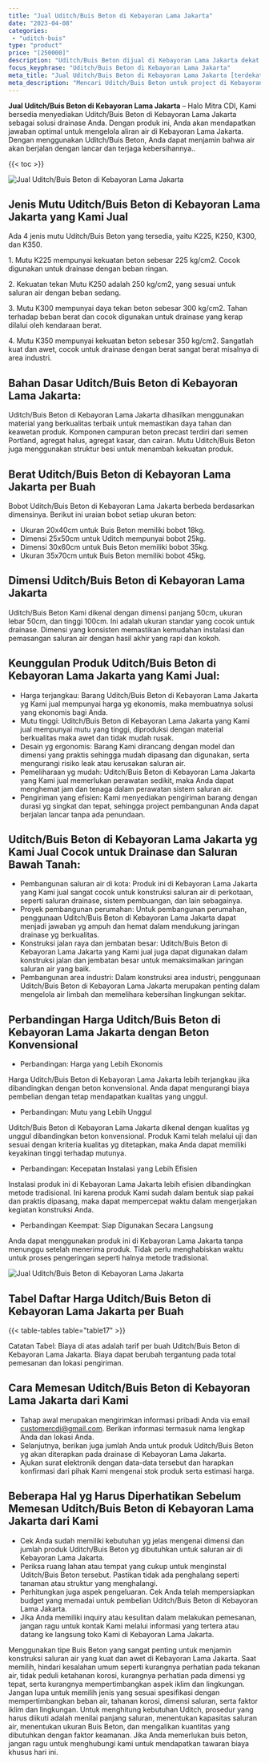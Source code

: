 ```yaml
---
title: "Jual Uditch/Buis Beton di Kebayoran Lama Jakarta"
date: "2023-04-08"
categories:
 - "uditch-buis"
type: "product"
price: "[250000]"
description: "Uditch/Buis Beton dijual di Kebayoran Lama Jakarta dekat. Uditch/Buis Beton ini umumnya dipakai dalam proyek konstruksi sebagai saluran pembuangan yang kuat dan awet. Silakan kontak kami untuk informasi lebih lanjut."
focus_keyphrase: "Uditch/Buis Beton di Kebayoran Lama Jakarta"
meta_title: "Jual Uditch/Buis Beton di Kebayoran Lama Jakarta [terdekat] - CDI"
meta_description: "Mencari Uditch/Buis Beton untuk project di Kebayoran Lama Jakarta? Kami menawarkan Uditch/Buis Beton yang berkualitas untuk konstruksi saluran pembuangan. Dapatkan penawaran termurah sekarang."
---
```


**Jual Uditch/Buis Beton di Kebayoran Lama Jakarta** – Halo Mitra CDI, Kami bersedia menyediakan Uditch/Buis Beton di Kebayoran Lama Jakarta sebagai solusi drainase Anda. Dengan produk ini, Anda akan mendapatkan jawaban optimal untuk mengelola aliran air di Kebayoran Lama Jakarta. Dengan menggunakan Uditch/Buis Beton, Anda dapat menjamin bahwa air akan berjalan dengan lancar dan terjaga kebersihannya..

{{< toc >}}

![Jual Uditch/Buis Beton di Kebayoran Lama Jakarta](/images/uditch-buis/uditch-beton-15.jpg)

## Jenis Mutu Uditch/Buis Beton di Kebayoran Lama Jakarta yang Kami Jual

Ada 4 jenis mutu Uditch/Buis Beton yang tersedia, yaitu K225, K250, K300, dan K350.

1\. Mutu K225 mempunyai kekuatan beton sebesar 225 kg/cm2. Cocok digunakan untuk drainase dengan beban ringan.

2\. Kekuatan tekan Mutu K250 adalah 250 kg/cm2, yang sesuai untuk saluran air dengan beban sedang.

3\. Mutu K300 mempunyai daya tekan beton sebesar 300 kg/cm2. Tahan terhadap beban berat dan cocok digunakan untuk drainase yang kerap dilalui oleh kendaraan berat.

4\. Mutu K350 mempunyai kekuatan beton sebesar 350 kg/cm2. Sangatlah kuat dan awet, cocok untuk drainase dengan berat sangat berat misalnya di area industri.

## Bahan Dasar Uditch/Buis Beton di Kebayoran Lama Jakarta:

Uditch/Buis Beton di Kebayoran Lama Jakarta dihasilkan menggunakan material yang berkualitas terbaik untuk memastikan daya tahan dan keawetan produk. Komponen campuran beton precast terdiri dari semen Portland, agregat halus, agregat kasar, dan cairan. Mutu Uditch/Buis Beton juga menggunakan struktur besi untuk menambah kekuatan produk.

## Berat Uditch/Buis Beton di Kebayoran Lama Jakarta per Buah

Bobot Uditch/Buis Beton di Kebayoran Lama Jakarta berbeda berdasarkan dimensinya. Berikut ini uraian bobot setiap ukuran beton:

*   Ukuran 20x40cm untuk Buis Beton memiliki bobot 18kg.
*   Dimensi 25x50cm untuk Uditch mempunyai bobot 25kg.
*   Dimensi 30x60cm untuk Buis Beton memiliki bobot 35kg.
*   Ukuran 35x70cm untuk Buis Beton memiliki bobot 45kg.

## Dimensi Uditch/Buis Beton di Kebayoran Lama Jakarta

Uditch/Buis Beton Kami dikenal dengan dimensi panjang 50cm, ukuran lebar 50cm, dan tinggi 100cm. Ini adalah ukuran standar yang cocok untuk drainase. Dimensi yang konsisten memastikan kemudahan instalasi dan pemasangan saluran air dengan hasil akhir yang rapi dan kokoh.

## Keunggulan Produk Uditch/Buis Beton di Kebayoran Lama Jakarta yang Kami Jual:

*   Harga terjangkau: Barang Uditch/Buis Beton di Kebayoran Lama Jakarta yg Kami jual mempunyai harga yg ekonomis, maka membuatnya solusi yang ekonomis bagi Anda.
*   Mutu tinggi: Uditch/Buis Beton di Kebayoran Lama Jakarta yang Kami jual mempunyai mutu yang tinggi, diproduksi dengan material berkualitas maka awet dan tidak mudah rusak.
*   Desain yg ergonomis: Barang Kami dirancang dengan model dan dimensi yang praktis sehingga mudah dipasang dan digunakan, serta mengurangi risiko leak atau kerusakan saluran air.
*   Pemeliharaan yg mudah: Uditch/Buis Beton di Kebayoran Lama Jakarta yang Kami jual memerlukan perawatan sedikit, maka Anda dapat menghemat jam dan tenaga dalam perawatan sistem saluran air.
*   Pengiriman yang efisien: Kami menyediakan pengiriman barang dengan durasi yg singkat dan tepat, sehingga project pembangunan Anda dapat berjalan lancar tanpa ada penundaan.

## Uditch/Buis Beton di Kebayoran Lama Jakarta yg Kami Jual Cocok untuk Drainase dan Saluran Bawah Tanah:

*   Pembangunan saluran air di kota: Produk ini di Kebayoran Lama Jakarta yang Kami jual sangat cocok untuk konstruksi saluran air di perkotaan, seperti saluran drainase, sistem pembuangan, dan lain sebagainya.
*   Proyek pembangunan perumahan: Untuk pembangunan perumahan, penggunaan Uditch/Buis Beton di Kebayoran Lama Jakarta dapat menjadi jawaban yg ampuh dan hemat dalam mendukung jaringan drainase yg berkualitas.
*   Konstruksi jalan raya dan jembatan besar: Uditch/Buis Beton di Kebayoran Lama Jakarta yang Kami jual juga dapat digunakan dalam konstruksi jalan dan jembatan besar untuk memaksimalkan jaringan saluran air yang baik.
*   Pembangunan area industri: Dalam konstruksi area industri, penggunaan Uditch/Buis Beton di Kebayoran Lama Jakarta merupakan penting dalam mengelola air limbah dan memelihara kebersihan lingkungan sekitar.

## Perbandingan Harga Uditch/Buis Beton di Kebayoran Lama Jakarta dengan Beton Konvensional

*   Perbandingan: Harga yang Lebih Ekonomis

Harga Uditch/Buis Beton di Kebayoran Lama Jakarta lebih terjangkau jika dibandingkan dengan beton konvensional. Anda dapat mengurangi biaya pembelian dengan tetap mendapatkan kualitas yang unggul.
*   Perbandingan: Mutu yang Lebih Unggul

Uditch/Buis Beton di Kebayoran Lama Jakarta dikenal dengan kualitas yg unggul dibandingkan beton konvensional. Produk Kami telah melalui uji dan sesuai dengan kriteria kualitas yg ditetapkan, maka Anda dapat memiliki keyakinan tinggi terhadap mutunya.
*   Perbandingan: Kecepatan Instalasi yang Lebih Efisien

Instalasi produk ini di Kebayoran Lama Jakarta lebih efisien dibandingkan metode tradisional. Ini karena produk Kami sudah dalam bentuk siap pakai dan praktis dipasang, maka dapat mempercepat waktu dalam mengerjakan kegiatan konstruksi Anda.
*   Perbandingan Keempat: Siap Digunakan Secara Langsung

Anda dapat menggunakan produk ini di Kebayoran Lama Jakarta tanpa menunggu setelah menerima produk. Tidak perlu menghabiskan waktu untuk proses pengeringan seperti halnya metode tradisional.

![Jual Uditch/Buis Beton di Kebayoran Lama Jakarta](/images/uditch-buis/buis-beton-01.jpg)

## Tabel Daftar Harga Uditch/Buis Beton di Kebayoran Lama Jakarta per Buah

{{< table-tables table="table17" >}}

Catatan Tabel: Biaya di atas adalah tarif per buah Uditch/Buis Beton di Kebayoran Lama Jakarta. Biaya dapat berubah tergantung pada total pemesanan dan lokasi pengiriman.

## Cara Memesan Uditch/Buis Beton di Kebayoran Lama Jakarta dari Kami

*   Tahap awal merupakan mengirimkan informasi pribadi Anda via email customercdi@gmail.com. Berikan informasi termasuk nama lengkap Anda dan lokasi Anda.
*   Selanjutnya, berikan juga jumlah Anda untuk produk Uditch/Buis Beton yg akan diterapkan pada drainase di Kebayoran Lama Jakarta.
*   Ajukan surat elektronik dengan data-data tersebut dan harapkan konfirmasi dari pihak Kami mengenai stok produk serta estimasi harga.

## Beberapa Hal yg Harus Diperhatikan Sebelum Memesan Uditch/Buis Beton di Kebayoran Lama Jakarta dari Kami

*   Cek Anda sudah memiliki kebutuhan yg jelas mengenai dimensi dan jumlah produk Uditch/Buis Beton yg dibutuhkan untuk saluran air di Kebayoran Lama Jakarta.
*   Periksa ruang lahan atau tempat yang cukup untuk menginstal Uditch/Buis Beton tersebut. Pastikan tidak ada penghalang seperti tanaman atau struktur yang menghalangi.
*   Perhitungkan juga aspek pengeluaran. Cek Anda telah mempersiapkan budget yang memadai untuk pembelian Uditch/Buis Beton di Kebayoran Lama Jakarta.
*   Jika Anda memiliki inquiry atau kesulitan dalam melakukan pemesanan, jangan ragu untuk kontak Kami melalui informasi yang tertera atau datang ke langsung toko Kami di Kebayoran Lama Jakarta.

Menggunakan tipe Buis Beton yang sangat penting untuk menjamin konstruksi saluran air yang kuat dan awet di Kebayoran Lama Jakarta. Saat memilih, hindari kesalahan umum seperti kurangnya perhatian pada tekanan air, tidak peduli ketahanan korosi, kurangnya perhatian pada dimensi yg tepat, serta kurangnya mempertimbangkan aspek iklim dan lingkungan. Jangan lupa untuk memilih jenis yang sesuai spesifikasi dengan mempertimbangkan beban air, tahanan korosi, dimensi saluran, serta faktor iklim dan lingkungan. Untuk menghitung kebutuhan Uditch, prosedur yang harus diikuti adalah menilai panjang saluran, menentukan kapasitas saluran air, menentukan ukuran Buis Beton, dan mengalikan kuantitas yang dibutuhkan dengan faktor keamanan. Jika Anda memerlukan buis beton, jangan ragu untuk menghubungi kami untuk mendapatkan tawaran biaya khusus hari ini.